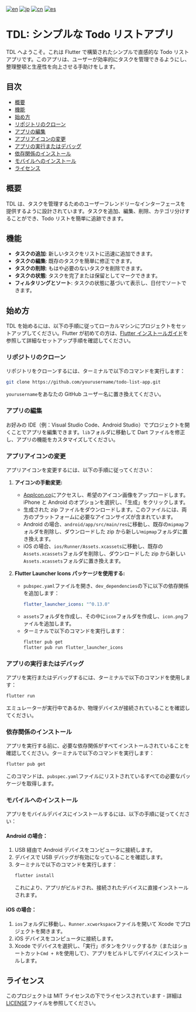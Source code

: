 [![en](https://img.shields.io/badge/lang-en-blue.svg)](https://github.com/RomaruDaze/TDL/blob/main/README.md) [![jp](https://img.shields.io/badge/lang-jp-red.svg)](https://github.com/RomaruDaze/TDL/blob/main/README.jp.md) [![cn](https://img.shields.io/badge/lang-cn-green.svg)](https://github.com/RomaruDaze/TDL/blob/main/README.cn.md) [![es](https://img.shields.io/badge/lang-es-yellow.svg)](https://github.com/RomaruDaze/TDL/blob/main/README.es.md)

# TDL: シンプルな Todo リストアプリ

TDL へようこそ。これは Flutter で構築されたシンプルで直感的な Todo リストアプリです。このアプリは、ユーザーが効率的にタスクを管理できるようにし、整理整頓と生産性を向上させる手助けをします。

## 目次

- [概要](#概要)
- [機能](#機能)
- [始め方](#始め方)
- [リポジトリのクローン](#リポジトリのクローン)
- [アプリの編集](#アプリの編集)
- [アプリアイコンの変更](#アプリアイコンの変更)
- [アプリの実行またはデバッグ](#アプリの実行またはデバッグ)
- [依存関係のインストール](#依存関係のインストール)
- [モバイルへのインストール](#モバイルへのインストール)
- [ライセンス](#ライセンス)

## 概要

TDL は、タスクを管理するためのユーザーフレンドリーなインターフェースを提供するように設計されています。タスクを追加、編集、削除、カテゴリ分けすることができ、Todo リストを簡単に追跡できます。

## 機能

- **タスクの追加**: 新しいタスクをリストに迅速に追加できます。
- **タスクの編集**: 既存のタスクを簡単に修正できます。
- **タスクの削除**: もはや必要のないタスクを削除できます。
- **タスクの状態**: タスクを完了または保留としてマークできます。
- **フィルタリングとソート**: タスクの状態に基づいて表示し、日付でソートできます。

## 始め方

TDL を始めるには、以下の手順に従ってローカルマシンにプロジェクトをセットアップしてください。Flutter が初めての方は、[Flutter インストールガイド](https://flutter.dev/docs/get-started/install)を参照して詳細なセットアップ手順を確認してください。

### リポジトリのクローン

リポジトリをクローンするには、ターミナルで以下のコマンドを実行します：

```bash
git clone https://github.com/yourusername/todo-list-app.git
```

`yourusername`をあなたの GitHub ユーザー名に置き換えてください。

### アプリの編集

お好みの IDE（例：Visual Studio Code、Android Studio）でプロジェクトを開くことでアプリを編集できます。`lib`フォルダに移動して Dart ファイルを修正し、アプリの機能をカスタマイズしてください。

### アプリアイコンの変更

アプリアイコンを変更するには、以下の手順に従ってください：

1. **アイコンの手動変更:**

   - [AppIcon.co](https://appicon.co/)にアクセスし、希望のアイコン画像をアップロードします。iPhone と Android のオプションを選択し、「生成」をクリックします。
   - 生成された zip ファイルをダウンロードします。このファイルには、両方のプラットフォームに必要なアイコンサイズが含まれています。
   - Android の場合、`android/app/src/main/res`に移動し、既存の`mipmap`フォルダを削除し、ダウンロードした zip から新しい`mipmap`フォルダに置き換えます。
   - iOS の場合、`ios/Runner/Assets.xcassets`に移動し、既存の`Assets.xcassets`フォルダを削除し、ダウンロードした zip から新しい`Assets.xcassets`フォルダに置き換えます。

2. **Flutter Launcher Icons パッケージを使用する:**
   - `pubspec.yaml`ファイルを開き、`dev_dependencies`の下に以下の依存関係を追加します：
     ```yaml
     flutter_launcher_icons: "^0.13.0"
     ```
   - `assets`フォルダを作成し、その中に`icon`フォルダを作成し、`icon.png`ファイルを追加します。
   - ターミナルで以下のコマンドを実行します：
     ```bash
     flutter pub get
     flutter pub run flutter_launcher_icons
     ```

### アプリの実行またはデバッグ

アプリを実行またはデバッグするには、ターミナルで以下のコマンドを使用します：

```bash
flutter run
```

エミュレーターが実行中であるか、物理デバイスが接続されていることを確認してください。

### 依存関係のインストール

アプリを実行する前に、必要な依存関係がすべてインストールされていることを確認してください。ターミナルで以下のコマンドを実行します：

```bash
flutter pub get
```

このコマンドは、`pubspec.yaml`ファイルにリストされているすべての必要なパッケージを取得します。

### モバイルへのインストール

アプリをモバイルデバイスにインストールするには、以下の手順に従ってください：

#### Android の場合：

1. USB 経由で Android デバイスをコンピュータに接続します。
2. デバイスで USB デバッグが有効になっていることを確認します。
3. ターミナルで以下のコマンドを実行します：
   ```bash
   flutter install
   ```
   これにより、アプリがビルドされ、接続されたデバイスに直接インストールされます。

#### iOS の場合：

1. `ios`フォルダに移動し、`Runner.xcworkspace`ファイルを開いて Xcode でプロジェクトを開きます。
2. iOS デバイスをコンピュータに接続します。
3. Xcode でデバイスを選択し、「実行」ボタンをクリックするか（またはショートカット`Cmd + R`を使用して）、アプリをビルドしてデバイスにインストールします。

## ライセンス

このプロジェクトは MIT ライセンスの下でライセンスされています - 詳細は[LICENSE](LICENSE)ファイルを参照してください。
